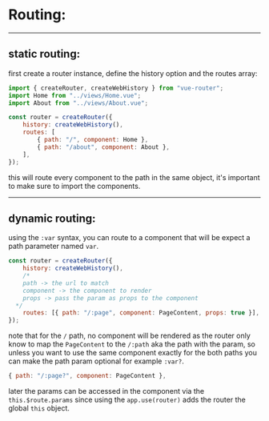 <!-- @format -->

# Routing:

---

## static routing:

first create a router instance, define the history option and the routes array:

```javascript
import { createRouter, createWebHistory } from "vue-router";
import Home from "../views/Home.vue";
import About from "../views/About.vue";

const router = createRouter({
	history: createWebHistory(),
	routes: [
		{ path: "/", component: Home },
		{ path: "/about", component: About },
	],
});
```

this will route every component to the path in the same object, it's important to make sure to import the components.

---

## dynamic routing:

using the `:var` syntax, you can route to a component that will be expect a path parameter named `var`.

```javascript
const router = createRouter({
	history: createWebHistory(),
	/*
    path -> the url to match
    component -> the component to render
    props -> pass the param as props to the component
  */
	routes: [{ path: "/:page", component: PageContent, props: true }],
});
```

note that for the `/` path, no component will be rendered as the router only know to map the `PageContent` to the `/:path` aka the path with the param, so unless you want to use the same component exactly for the both paths you can make the path param optional for example `:var?`.

```javascript
{ path: "/:page?", component: PageContent },
```

later the params can be accessed in the component via the `this.$route.params` since using the `app.use(router)` adds the router the global `this` object.
